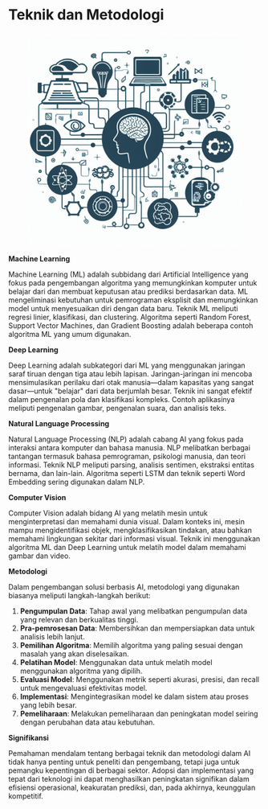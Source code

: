 # Teknik dan Metodologi

<figure><img src="../.gitbook/assets/image (1).png" alt=""><figcaption></figcaption></figure>

**Machine Learning**

Machine Learning (ML) adalah subbidang dari Artificial Intelligence yang fokus pada pengembangan algoritma yang memungkinkan komputer untuk belajar dari dan membuat keputusan atau prediksi berdasarkan data. ML mengeliminasi kebutuhan untuk pemrograman eksplisit dan memungkinkan model untuk menyesuaikan diri dengan data baru. Teknik ML meliputi regresi linier, klasifikasi, dan clustering. Algoritma seperti Random Forest, Support Vector Machines, dan Gradient Boosting adalah beberapa contoh algoritma ML yang umum digunakan.

**Deep Learning**

Deep Learning adalah subkategori dari ML yang menggunakan jaringan saraf tiruan dengan tiga atau lebih lapisan. Jaringan-jaringan ini mencoba mensimulasikan perilaku dari otak manusia—dalam kapasitas yang sangat dasar—untuk "belajar" dari data berjumlah besar. Teknik ini sangat efektif dalam pengenalan pola dan klasifikasi kompleks. Contoh aplikasinya meliputi pengenalan gambar, pengenalan suara, dan analisis teks.

**Natural Language Processing**

Natural Language Processing (NLP) adalah cabang AI yang fokus pada interaksi antara komputer dan bahasa manusia. NLP melibatkan berbagai tantangan termasuk bahasa pemrograman, psikologi manusia, dan teori informasi. Teknik NLP meliputi parsing, analisis sentimen, ekstraksi entitas bernama, dan lain-lain. Algoritma seperti LSTM dan teknik seperti Word Embedding sering digunakan dalam NLP.

**Computer Vision**

Computer Vision adalah bidang AI yang melatih mesin untuk menginterpretasi dan memahami dunia visual. Dalam konteks ini, mesin mampu mengidentifikasi objek, mengklasifikasikan tindakan, atau bahkan memahami lingkungan sekitar dari informasi visual. Teknik ini menggunakan algoritma ML dan Deep Learning untuk melatih model dalam memahami gambar dan video.

**Metodologi**

Dalam pengembangan solusi berbasis AI, metodologi yang digunakan biasanya meliputi langkah-langkah berikut:

1. **Pengumpulan Data**: Tahap awal yang melibatkan pengumpulan data yang relevan dan berkualitas tinggi.
2. **Pra-pemrosesan Data**: Membersihkan dan mempersiapkan data untuk analisis lebih lanjut.
3. **Pemilihan Algoritma**: Memilih algoritma yang paling sesuai dengan masalah yang akan diselesaikan.
4. **Pelatihan Model**: Menggunakan data untuk melatih model menggunakan algoritma yang dipilih.
5. **Evaluasi Model**: Menggunakan metrik seperti akurasi, presisi, dan recall untuk mengevaluasi efektivitas model.
6. **Implementasi**: Mengintegrasikan model ke dalam sistem atau proses yang lebih besar.
7. **Pemeliharaan**: Melakukan pemeliharaan dan peningkatan model seiring dengan perubahan data atau kebutuhan.

**Signifikansi**

Pemahaman mendalam tentang berbagai teknik dan metodologi dalam AI tidak hanya penting untuk peneliti dan pengembang, tetapi juga untuk pemangku kepentingan di berbagai sektor. Adopsi dan implementasi yang tepat dari teknologi ini dapat menghasilkan peningkatan signifikan dalam efisiensi operasional, keakuratan prediksi, dan, pada akhirnya, keunggulan kompetitif.
